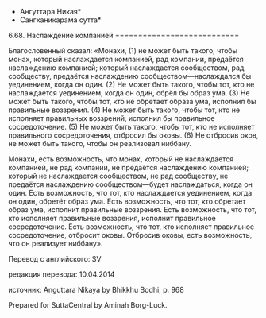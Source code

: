 * Ангуттара Никая*
* Сангханикарама сутта*

6\.68\. Наслаждение компанией
\=\=\=\=\=\=\=\=\=\=\=\=\=\=\=\=\=\=\=\=\=\=\=\=\=\=\=

Благословенный сказал: «Монахи, \(1\) не может быть такого, чтобы монах, который наслаждается компанией, рад компании, предаётся наслаждению компанией; который наслаждается сообществом, рад сообществу, предаётся наслаждению сообществом—наслаждался бы уединением, когда он один\. \(2\) Не может быть такого, чтобы тот, кто не наслаждается уединением, когда он один, обрёл бы образ ума\. \(3\) Не может быть такого, чтобы тот, кто не обретает образа ума, исполнил бы правильные воззрения\. \(4\) Не может быть такого, чтобы тот, кто не исполняет правильных воззрений, исполнил бы правильное сосредоточение\. \(5\) Не может быть такого, чтобы тот, кто не исполняет правильного сосредоточения, отбросил бы оковы\. \(6\) Не отбросив оков, не может быть такого, чтобы он реализовал ниббану\.

Монахи, есть возможность, что монах, который не наслаждается компанией, не рад компании, не предаётся наслаждению компанией; который не наслаждается сообществом, не рад сообществу, не предаётся наслаждению сообществом—будет наслаждаться, когда он один\. Есть возможность, что тот, кто наслаждается уединением, когда он один, обретёт образ ума\. Есть возможность, что тот, кто обретает образ ума, исполнит правильные воззрения\. Есть возможность, что тот, кто исполняет правильные воззрения, исполнит правильное сосредоточение\. Есть возможность, что тот, кто исполняет правильное сосредоточение, отбросит оковы\. Отбросив оковы, есть возможность, что он реализует ниббану»\.

Перевод с английского: SV

редакция перевода: 10\.04\.2014

источник: Anguttara Nikaya by Bhikkhu Bodhi, p\. 968

Prepared for SuttaCentral by Aminah Borg\-Luck\.
